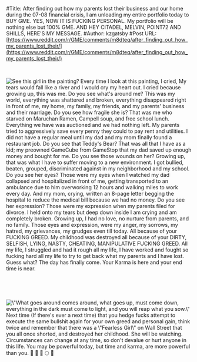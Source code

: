 #Title: After finding out how my parents lost their business and our home during the 07-08 financial crisis, I am unloading my entire portfolio today to BUY GME. YES, NOW IT IS FUCKING PERSONAL. My portfolio will be nothing else but 100% GME. AND HEY CITADEL, MELVIN, POINT72 AND SHILLS, HERE'S MY MESSAGE.
#Author: kzgatsby
#Post URL: [https://www.reddit.com/r/GME/comments/m8dteq/after_finding_out_how_my_parents_lost_their/](https://www.reddit.com/r/GME/comments/m8dteq/after_finding_out_how_my_parents_lost_their/)


&#x200B;

![See this girl in the painting? Every time I look at this painting, I cried, My tears would fall like a river and I would cry my heart out. I cried because growing up, this was me. Do you see what's around me? This was my world, everything was shattered and broken, everything disappeared right in front of me, my home, my family, my friends, and my parents' business and their marriage. Do you see how fragile she is? That was me who starved on Maruchan Ramen, Campell soup, and free school lunch. Everything we have was auctioned and we had nothing left. My parents tried to aggressively save every penny they could to pay rent and utilities. I did not have a regular meal until my dad and my mom finally found a restaurant job. Do you see that Teddy's Bear? That was all that I have as a kid; my preowned GameCube from GameStop that my dad saved up enough money and bought for me. Do you see those wounds on her? Growing up, that was what I have to suffer moving to a new environment. I got bullied, beaten, grouped, discriminated against in my neighborhood and my school. Do you see her eyes? Those were my eyes when I watched my dad collapsed and hospitalized in front of me, getting transported to an ambulance due to him overworking 12 hours and walking miles to work every day. And my mom, crying, written an 8-page letter begging the hospital to reduce the medical bill because we had no money. Do you see her expression? Those were my expression when my parents filed for divorce. I held onto my tears but deep down inside I am crying and am completely broken. Growing up, I had no love, no nurture from parents, and no family. Those eyes and expression, were my anger, my sorrows, my hatred, my grievances, my grudges even till today. All because of your FUCKING GREED. My childhood was destroyed all because of your DIRTY, SELFISH, LYING, NASTY, CHEATING, MANIPULATIVE FUCKING GREED. All my life, I struggled and had it rough all my life, I have worked and fought so fucking hard all my life to try to get back what my parents and I have lost. Guess what? The day has finally come. Your Karma is here and your end time is near.](https://preview.redd.it/g3zw55o8qxn61.jpg?width=668&format=pjpg&auto=webp&s=e8de851e27040ce6c51709edd3b3f075213e767a)

&#x200B;

&#x200B;

![\\"What goes around comes around, what goes up, must come down, everything in the dark must come to light, and you will reap what you sow.\\" Next time \(If there's ever a next time\) that you hedge fucks attempt to execute the same bullshit again for your own greed and personal gain, think twice and remember that there was a \\"Fearless Girl\\" on Wall Street that you all once shorted, and destroyed her childhood. She will be watching. Circumstances can change at any time, so don't devalue or hurt anyone in this life. You may be powerful today, but time and karma, are more powerful than you.                       💎 🙌 🦍 🌕 🚀](https://preview.redd.it/3dbcfmba8yn61.jpg?width=1600&format=pjpg&auto=webp&s=7ac5ce47c72bec2e87f69bc8868643e3d7d4d1f9)